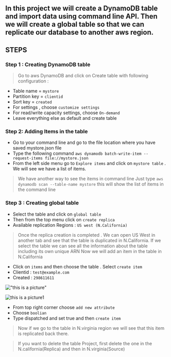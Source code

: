In this project we will create a DynamoDB table and import data using command line API. Then we will create a global table so that we can replicate our database to another aws region.
---
## **STEPS**
### Step 1 : Creating DynamoDB table 
> Go to aws DynamoDB and click on Create table with following configuration :
- Table name = `mystore`
- Partition key = `clientid`
- Sort key = `created`
- For settings , choose `customize settings`
- For read/write capacity settings, choose `On-demand`
- Leave everything else as default and create table 
### Step 2: Adding Items in the table 
- Go to your command line and go to the file location where you have saved mystore.json file
- Type the following command 
`aws dynamodb batch-write-item --request-items file://mystore.json`
- From the left side menu go to `Explore items` and click on `mystore table` . We will see we have a list of items.
> We have another way to see the items in command line 
>Just type 
`aws dynamodb scan --table-name mystore`
> this will show the list of items in the command line 
### Step 3 : Creating global table 
 - Select the table and click on `global table`
- Then from the top menu click on `create replica`
- Available replication Regions : `US west (N.California)`
> Once the replica creation is completed . We can open US West in another tab and see that the table is duplicated in N.California.
If we select the table we can see all the information about the table including its own unique ARN
> Now we will add an item in the table in N.California 
- Click on `items` and then choose the table . Select `create item`
- Clientid : `test@example.com`
- Created : `298611611`

!["this is a picture"](https://github.com/Picture1.png/Creating_a_Global_DynamoDB_Table)

<img title="a title" alt="this is a picture1 " src="C/Users/user/Desktop/CLoudComputing/git/Creating_a_Global_DynamoDB_table/Picture1.png">

- From top right corner choose `add new attribute `
- Choose `boolian` 
- Type dispatched and set true and then `create item` 
> Now if we go to the table in N.virginia region we will see that this item is replicated back there.

> If you want to delete the table Project, first delete the one in the N.california(Replica) and then in N.virginia(Source)
